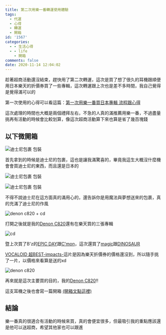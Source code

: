 ```yaml
---
title: 第二次用樂一番轉運使用體驗
tags:
  - 代運
  - 心得
  - 轉運
  - 開箱
id: '1567'
categories:
  - - 生活心得
  - - life
    - 開箱
comments: false
date: 2020-11-14 12:04:02
---
```


趁著超商活動還沒結束，趕快用了第二次轉運，這次是買了想了很久的耳機跟順便用日本樂天的折價券買了一些專輯，這次轉運跟上次也是差不多時間，我自己覺得是覺得滿可以的

第一次使用的心得可以看這篇：[第一次用樂一番買日本專輯 流程跟心得](https://blog.devcker.com/leyifan-firsttime/ "第一次用樂一番買日本專輯 流程跟心得")

這次處理的時間也大概是兩個禮拜左右，不急的人真的滿推薦用樂一番，不過盡量挑再有活動的時候會比較划算，像這次超商活動算下來也算是省了幾百塊錢

## 以下微開箱

![迪士尼包裹 包裝](https://blog.devcker.com/wp-content/uploads/2020/11/DSC_0004-1024x576.jpg)

首先拿到的時候是迪士尼的包裹，這也是讓我滿驚喜的，畢竟我這生大概沒什麼機會會買迪士尼的東西，而且還是日本的

![迪士尼包裹 包裝](https://blog.devcker.com/wp-content/uploads/2020/11/DSC_0005-1024x576.jpg)

![迪士尼包裹 包裝](https://blog.devcker.com/wp-content/uploads/2020/11/DSC_0006-1024x576.jpg)

不得不說迪士尼在這方面真的滿用心的，還告訴你是用魔法與夢想送來的包裹，真的充滿了迪士尼的作風

![denon c820 + cd](https://blog.devcker.com/wp-content/uploads/2020/11/DSC_0007-1024x576.jpg)

打開之後就是我的[Denon C820](https://amzn.to/3lJ4k5D "C820")還有在樂天買的三張專輯

![cd](https://blog.devcker.com/wp-content/uploads/2020/11/DSC_0008-1024x576.jpg)

暨上次買了B'z的[EPIC DAY](https://amzn.to/3kriczX "EPIC DAY")跟[C'mon](https://amzn.to/3lwfH0u "C'mon")，這次還買了[magic](https://amzn.to/3kuAZdD "magic")跟[DINOSAUR](https://amzn.to/3ktpT8D "DINOSAUR")

[VOCALOID 超BEST-impacts-](https://amzn.to/35sPCd2 "VOCALOID 超BEST-impacts-")這片是因為樂天折價券的價格還沒到，所以隨手挑了一片，以價格來看算是送的xd

![denon c820](https://blog.devcker.com/wp-content/uploads/2020/11/DSC_0013-1024x576.jpg)

再來就是這次主要買的目的，我的[Denon C820](https://amzn.to/3lJ4k5D "C820")!!

這支耳機之後也會寫一篇開箱 [(開箱文點這裡)](https://blog.devcker.com/unbox-denon-ah-c820/ "(開箱文點這裡)")

## 結論

樂一番真的很適合有活動的時候來買，真的會便宜很多，但最吸引我的重點應該還是他可以送超商，希望其他家也可以跟進